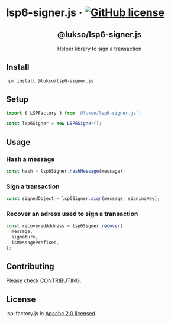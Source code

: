 # lsp6-signer.js &middot; [![GitHub license](https://img.shields.io/badge/license-Apache-blue.svg)](./LICENSE)

<p align="center">
 <h2 align="center"><strong>@lukso/lsp6-signer.js</strong></h2>
 <p align="center">Helper library to sign a transaction
</p>

## Install

```bash
npm install @lukso/lsp6-signer.js
```

## Setup

```javascript
import { LSPFactory } from '@lukso/lsp6-signer.js';

const lsp6Signer = new LSP6Signer();
```

## Usage

### Hash a message

```javascript
const hash = lsp6Signer.hashMessage(message);
```

### Sign a transaction

```javascript
const signedObject = lsp6Signer.sign(message, signingKey);
```

### Recover an adress used to sign a transaction

```javascript
const recoveredAddress = lsp6Signer.recover(
  message,
  signature,
  isMessagePrefixed,
);
```

###

## Contributing

Please check [CONTRIBUTING](./CONTRIBUTING.md).

## License

lsp-factory.js is [Apache 2.0 licensed](./LICENSE).
